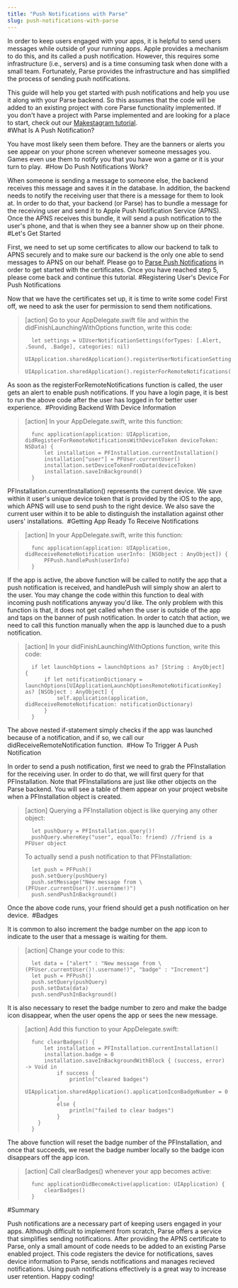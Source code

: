 ```yaml
---
title: "Push Notifications with Parse"
slug: push-notifications-with-parse
---
```


In order to keep users engaged with your apps, it is helpful to send users messages while outside of your running apps.  Apple provides a mechanism to do this, and its called a push notification.  However, this requires some infrastructure (i.e., servers) and is a time consuming task when done with a small team.  Fortunately, Parse provides the infrastructure and has simplified the process of sending push notifications.

This guide will help you get started with push notifications and help you use it along with your Parse backend.  So this assumes that the code will be added to an existing project with core Parse functionality implemented.  If you don't have a project with Parse implemented and are looking for a place to start, check out our [Makestagram tutorial](https://www.makeschool.com/tutorials/build-a-photo-sharing-app-part-1/getting-started).  
​
#What Is A Push Notification?

You have most likely seen them before. They are the banners or alerts you see appear on your phone screen whenever someone messages you. Games even use them to notify you that you have won a game or it is your turn to play.
​
#How Do Push Notifications Work?

When someone is sending a message to someone else, the backend receives this message and saves it in the database. In addition, the backend needs to notify the receiving user that there is a message for them to look at. In order to do that, your backend (or Parse) has to bundle a message for the receiving user and send it to Apple Push Notification Service (APNS). Once the APNS receives this bundle, it will send a push notification to the user's phone, and that is when they see a banner show up on their phone.
​
#Let's Get Started

First, we need to set up some certificates to allow our backend to talk to APNS securely and to make sure our backend is the only one able to send messages to APNS on our behalf. Please go to [Parse Push Notifications](https://parse.com/tutorials/ios-push-notifications) in order to get started with the certificates. Once you have reached step 5, please come back and continue this tutorial.
​
#Registering User's Device For Push Notifications

Now that we have the certificates set up, it is time to write some code! First off, we need to ask the user for permission to send them notifications.
​
> [action]
> Go to your AppDelegate.swift file and within the didFinishLaunchingWithOptions function, write this code:
>
>		let settings = UIUserNotificationSettings(forTypes: [.Alert, .Sound, .Badge], categories: nil)
>       UIApplication.sharedApplication().registerUserNotificationSettings(settings)
>       UIApplication.sharedApplication().registerForRemoteNotifications()

As soon as the registerForRemoteNotifications function is called, the user gets an alert to enable push notifications. If you have a login page, it is best to run the above code after the user has logged in for better user experience.
​
#Providing Backend With Device Information
​
> [action]
> In your AppDelegate.swift, write this function:
>
>       func application(application: UIApplication, didRegisterForRemoteNotificationsWithDeviceToken deviceToken: NSData) {
>           let installation = PFInstallation.currentInstallation()
>           installation["user"] = PFUser.currentUser()
>           installation.setDeviceTokenFromData(deviceToken)
>           installation.saveInBackground()
>       }

PFInstallation.currentInstallation() represents the current device. We save within it user's unique device token that is provided by the iOS to the app, which APNS will use to send push to the right device. We also save the current user within it to be able to distinguish the installation against other users' installations.
​
#Getting App Ready To Receive Notifications
​
> [action]
> In your AppDelegate.swift, write this function:
>
>       func application(application: UIApplication, didReceiveRemoteNotification userInfo: [NSObject : AnyObject]) {
>           PFPush.handlePush(userInfo)
>       }

If the app is active, the above function will be called to notify the app that a push notification is received, and handlePush will simply show an alert to the user. You may change the code within this function to deal with incoming push notifications anyway you'd like. The only problem with this function is that, it does not get called when the user is outside of the app and taps on the banner of push notification. In order to catch that action, we need to call this function manually when the app is launched due to a push notification.
​
> [action]
> In your didFinishLaunchingWithOptions function, write this code:
>
>		if let launchOptions = launchOptions as? [String : AnyObject] {
>          	if let notificationDictionary = launchOptions[UIApplicationLaunchOptionsRemoteNotificationKey] as? [NSObject : AnyObject] {
> 				self.application(application, didReceiveRemoteNotification: notificationDictionary)
>           }
>       }

The above nested if-statement simply checks if the app was launched because of a notification, and if so, we call our didReceiveRemoteNotification function.
​
#How To Trigger A Push Notification

In order to send a push notification, first we need to grab the PFInstallation for the receiving user. In order to do that, we will first query for that PFInstallation. Note that PFInstallations are just like other objects on the Parse backend. You will see a table of them appear on your project website when a PFInstallation object is created.
​
> [action]
> Querying a PFInstallation object is like querying any other object:
>
>       let pushQuery = PFInstallation.query()!
>       pushQuery.whereKey("user", equalTo: friend) //friend is a PFUser object
>
> To actually send a push notification to that PFInstallation:
>
>       let push = PFPush()
>       push.setQuery(pushQuery)
>       push.setMessage("New message from \(PFUser.currentUser()!.username!)")
>       push.sendPushInBackground()

Once the above code runs, your friend should get a push notification on her device.
​
#Badges

It is common to also increment the badge number on the app icon to indicate to the user that a message is waiting for them.
​
> [action]
> Change your code to this:
>
>       let data = ["alert" : "New message from \(PFUser.currentUser()!.username!)", "badge" : "Increment"]
>       let push = PFPush()
>       push.setQuery(pushQuery)
>       push.setData(data)
>       push.sendPushInBackground()

It is also necessary to reset the badge number to zero and make the badge icon disappear, when the user opens the app or sees the new message.
​
> [action]
> Add this function to your AppDelegate.swift:
>
> 		func clearBadges() {
>        	let installation = PFInstallation.currentInstallation()
>	        installation.badge = 0
>	        installation.saveInBackgroundWithBlock { (success, error) -> Void in
>	            if success {
>	                println("cleared badges")
>	                UIApplication.sharedApplication().applicationIconBadgeNumber = 0
>	            }
>	            else {
>	                println("failed to clear badges")
>	            }
>         }
>  		}


The above function will reset the badge number of the PFInstallation, and once that succeeds, we reset the badge number locally so the badge icon disappears off the app icon.
​
> [action]
> Call clearBadges() whenever your app becomes active:
>
>		func applicationDidBecomeActive(application: UIApplication) {
>        	clearBadges()
>		}

#Summary

Push notifications are a necessary part of keeping users engaged in your apps.  Although difficult to implement from scratch, Parse offers a service that simplifies sending notifications.  After providing the APNS certificate to Parse, only a small amount of code needs to be added to an existing Parse enabled project.  This code registers the device for notifications, saves device information to Parse, sends notifications and manages recieved notifications.  Using push notifications effectively is a great way to increase user retention.  Happy coding!

